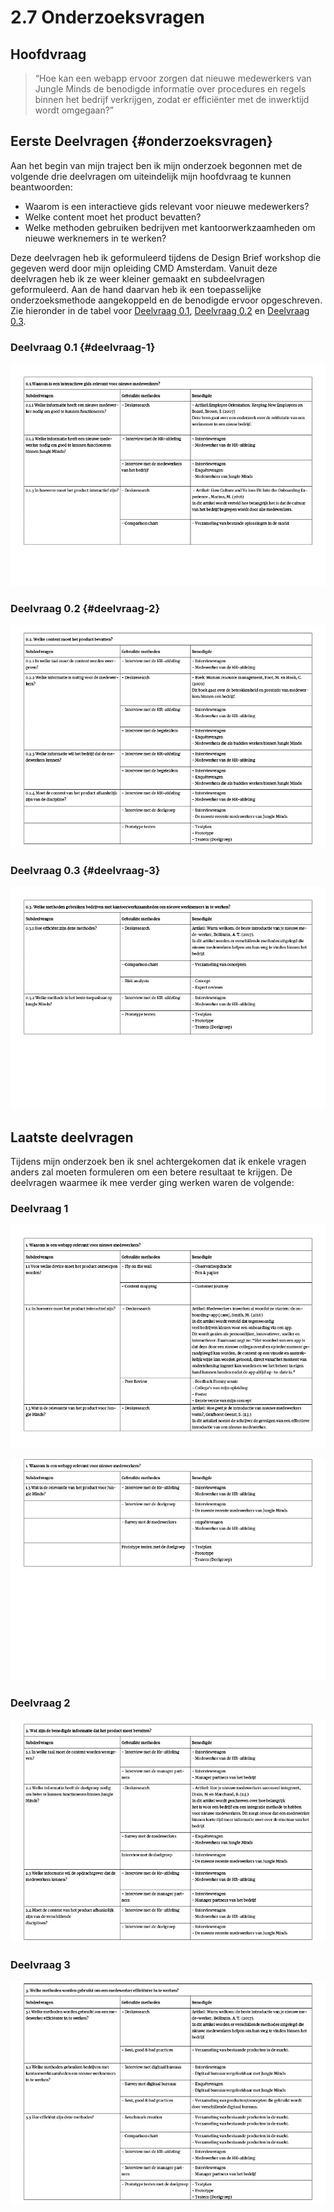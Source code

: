 # 2.7 Onderzoeksvragen

## Hoofdvraag

> “Hoe kan een webapp ervoor zorgen dat nieuwe medewerkers van Jungle Minds de benodigde informatie over procedures en regels binnen het bedrijf verkrijgen, zodat er efficiënter met de inwerktijd wordt omgegaan?”

## Eerste Deelvragen {#onderzoeksvragen}

Aan het begin van mijn traject ben ik mijn onderzoek begonnen met de volgende drie deelvragen om uiteindelijk mijn hoofdvraag te kunnen beantwoorden:

* Waarom is een interactieve gids relevant voor nieuwe medewerkers?
* Welke content moet het product bevatten?
* Welke methoden gebruiken bedrijven met kantoorwerkzaamheden om nieuwe werknemers in te werken?

Deze deelvragen heb ik geformuleerd tijdens de Design Brief workshop die gegeven werd door mijn opleiding CMD Amsterdam. Vanuit deze deelvragen heb ik ze weer kleiner gemaakt en subdeelvragen geformuleerd. Aan de hand daarvan heb ik een toepasselijke onderzoeksmethode aangekoppeld en de benodigde ervoor opgeschreven. Zie hieronder in de tabel voor [Deelvraag 0.1](onderzoeksvragen.md#deelvraag-0-1), [Deelvraag 0.2](onderzoeksvragen.md#deelvraag-0-2) en [Deelvraag 0.3](onderzoeksvragen.md#deelvraag-0-3).

### Deelvraag 0.1 {#deelvraag-1}

![Eerste versie van deelvraag 1](../.gitbook/assets/deelvragen%20%282%29.jpg)

### Deelvraag 0.2 {#deelvraag-2}

![Eerste versie van deelvraag 2](../.gitbook/assets/deelvragen2%20%281%29.jpg)

### Deelvraag 0.3 {#deelvraag-3}

![Eerste versie van deelvraag 3](../.gitbook/assets/deelvragen3%20%281%29.jpg)

## Laatste deelvragen

Tijdens mijn onderzoek ben ik snel achtergekomen dat ik enkele vragen anders zal moeten formuleren om een betere resultaat te krijgen. De deelvragen waarmee ik mee verder ging werken waren de volgende:

### Deelvraag 1

![Laatste versie van deelvraag 1](../.gitbook/assets/deelvragen4.jpg)

![Laatste versie van deelvraag 1](../.gitbook/assets/deelvragen5.jpg)

### Deelvraag 2

![Laatste versie van deelvraag 2](../.gitbook/assets/deelvragen6.jpg)

### Deelvraag 3

![](../.gitbook/assets/deelvragen7.jpg)





